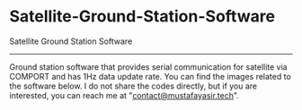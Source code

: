 # Satellite-Ground-Station-Software
Satellite Ground Station Software
***************************************************

Ground station software that provides serial communication for satellite via COMPORT and has 1Hz data update rate. You can find the images related to the software below. I do not share the codes directly, but if you are interested, you can reach me at "contact@mustafayasir.tech".
